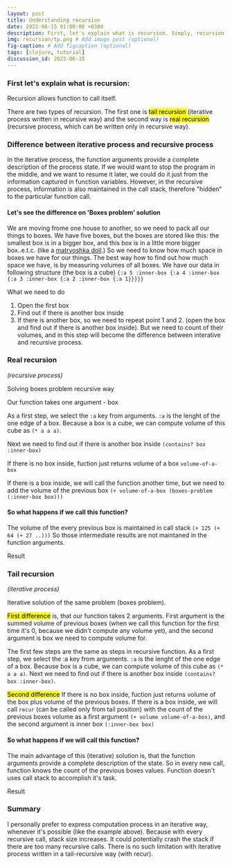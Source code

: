 ```yaml
---
layout: post
title: Understanding recursion
date: 2022-06-15 01:00:00 +0300
description: First, let's explain what is recursion. Simply, recursion allows function to call itself.  
img: recursion/tp.png # Add image post (optional)
fig-caption: # Add figcaption (optional)
tags: [clojure, tutorial]
discussion_id: 2022-06-15
---
```


### First let's explain what is recursion:

Recursion allows function to call itself. 

There are two types of recursion. The first one is <mark> tail recursion </mark> (iterative process written in recursive way) and the second way is <mark> real recursion </mark> (recursive process, which can be written only in recursive way).

### Difference between iterative process and recursive process

In the iterative process, the function arguments provide a complete description of the process state. If we would want to stop the program in the middle, and we want to resume it later, we could do it just from the information captured in function variables. 
However, in the recursive process, information is also maintained in the call stack, therefore "hidden" to the particular function call.

#### Let's see the difference on 'Boxes problem' solution 

We are moving frome one house to another, so we need to pack all our things to boxes. We have five boxes, but the boxes are stored like this: the smallest box is in a bigger box, and this box is in a little more bigger box..e.t.c. (like a [matryoshka doll](https://en.wikipedia.org/wiki/Matryoshka_doll).) So we need to know how much space in boxes we have for our things. 
The best way how to find out how much space we have, is by measuring volumes of all boxes. 
We have our data in following structure (the box is a cube) 
`{:a 5 :inner-box {:a 4 :inner-box {:a 3 :inner-box {:a 2 :inner-box {:a 1}}}}}`

What we need to do

1. Open the first box
2. Find out if there is another box inside
3. If there is another box, so we need to repeat point 1 and 2. (open the box and find out if there is another box inside). But we need to count of their volumes, and in this step will become the difference between interative and recursive process.


### Real recursion

_(recursive process)_

Solving boxes problem recursive way

<script src="https://gist.github.com/herichovadajana/8cf0c52dfe275224b746.js"></script>

Our function takes one argument - box 

As a first step, we select the `:a` key from arguments. `:a` is the lenght of the one edge of a box. Because a box is a cube, we can compute volume of this cube as `(* a a a)`. 

Next we need to find out if there is another box inside `(contains? box :inner-box)` 

If there is no box inside, fuction just returns volume of a box `volume-of-a-box` 

If there is a box inside, we will call the function another time, but we need to add the volume of the previous box `(+ volume-of-a-box (boxes-problem (:inner-box box)))` 

#### So what happens if we call this function?

<script src="https://gist.github.com/herichovadajana/f14f5e630920521107bb.js"></script>

The volume of the every previous box is maintained in call stack `(+ 125 (+ 64 (+ 27 ..)))` So those intermediate results are not maintaned in the function arguments.

Result

<script src="https://gist.github.com/herichovadajana/32f3cc1b9085273af419.js"></script>

### Tail recursion

_(iterative process)_

Iterative solution of the same problem (boxes problem).

<script src="https://gist.github.com/herichovadajana/ad99b01179b94fd0f721.js"></script>

<mark>First difference</mark> is, that our function takes 2 arguments. First argument is the summed volume of previous boxes (when we call this function for the first time it's 0, because we didn't compute any volume yet), and the second argument is box we need to compute volume for. 

The first few steps are the same as steps in recursive function. 
As a first step, we select the :a key from arguments. `:a` is the lenght of the one edge of a box. Because box is a cube, we can compute volume of this cube as `(* a a a)`.
Next we need to find out if there is another box inside `(contains? box :inner-box)`. 

<mark>Second difference</mark> 
If there is no box inside, fuction just returns volume of the box plus volume of the previous boxes. 
If there is a box inside, we will call `recur` (can be called only from tail position) with the count of the previous boxes volume as a first argument `(+ volume volume-of-a-box)`, and the second argument is inner box `(:inner-box box)` 

#### So what happens if we will call this function?

<script src="https://gist.github.com/herichovadajana/62780dd0143f7d8f732e.js"></script>

The main advantage of this (iterative) solution is, that the function arguments provide a complete description of the state. So in every new call, function knows the count of the previous boxes values. Function doesn't uses call stack to accomplish it's task.

Result

<script src="https://gist.github.com/herichovadajana/32f3cc1b9085273af419.js"></script>

### Summary

I personally prefer to express computation process in an iterative way, whenever it's possible (like the example above). Because with every recursive call, stack size increases. It could potentially crash the stack if there are too many recursive calls. There is no such limitation with iterative process written in a tail-recursive way (with recur).
